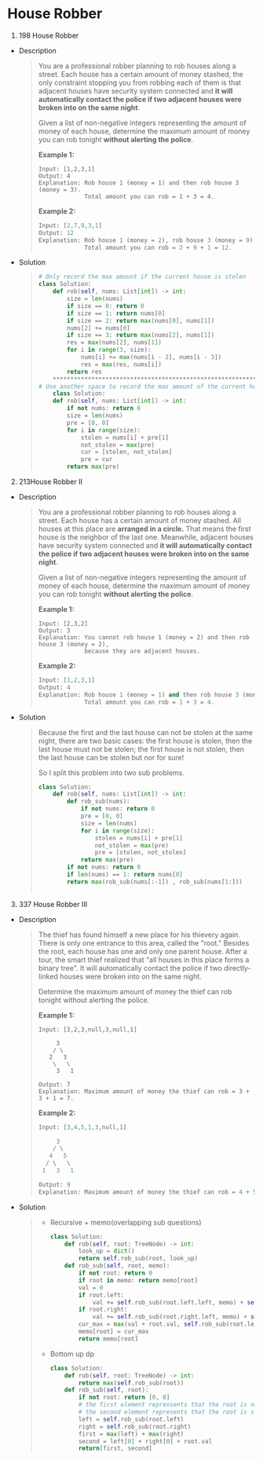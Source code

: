 # House Robber

1.  198  House Robber

   - Description

     > You are a professional robber planning to rob houses along a street. Each house has a certain amount of money stashed, the only constraint stopping you from robbing each of them is that adjacent houses have security system connected and **it will automatically contact the police if two adjacent houses were broken into on the same night**.
     >
     > Given a list of non-negative integers representing the amount of money of each house, determine the maximum amount of money you can rob tonight **without alerting the police**.
     >
     > **Example 1:**
     >
     > ```
     > Input: [1,2,3,1]
     > Output: 4
     > Explanation: Rob house 1 (money = 1) and then rob house 3 (money = 3).
     >              Total amount you can rob = 1 + 3 = 4.
     > ```
     >
     > **Example 2:**
     >
     > ```python
     > Input: [2,7,9,3,1]
     > Output: 12
     > Explanation: Rob house 1 (money = 2), rob house 3 (money = 9) and rob house 5 (money = 1).
     >              Total amount you can rob = 2 + 9 + 1 = 12.
     > ```

   - Solution

     > ```python
     > # Only record the max amount if the current house is stolen
     > class Solution:
     >     def rob(self, nums: List[int]) -> int:
     >         size = len(nums)
     >         if size == 0: return 0
     >         if size == 1: return nums[0]
     >         if size == 2: return max(nums[0], nums[1])
     >         nums[2] += nums[0]
     >         if size == 3: return max(nums[2], nums[1])
     >         res = max(nums[2], nums[1])
     >         for i in range(3, size):
     >             nums[i] += max(nums[i - 2], nums[i - 3])
     >             res = max(res, nums[i])
     >         return res
     >     *************************************************************
     > # Use another space to record the max amount of the current house is not stolen
     >     class Solution:
     >     def rob(self, nums: List[int]) -> int:
     >         if not nums: return 0
     >         size = len(nums)
     >         pre = [0, 0]
     >         for i in range(size):
     >             stolen = nums[i] + pre[1]
     >             not_stolen = max(pre)
     >             cur = [stolen, not_stolen]
     >             pre = cur
     >         return max(pre)
     > ```

2.  213House Robber II

   - Description

     > You are a professional robber planning to rob houses along a street. Each house has a certain amount of money stashed. All houses at this place are **arranged in a circle.** That means the first house is the neighbor of the last one. Meanwhile, adjacent houses have security system connected and **it will automatically contact the police if two adjacent houses were broken into on the same night**.
     >
     > Given a list of non-negative integers representing the amount of money of each house, determine the maximum amount of money you can rob tonight **without alerting the police**.
     >
     > **Example 1:**
     >
     > ```
     > Input: [2,3,2]
     > Output: 3
     > Explanation: You cannot rob house 1 (money = 2) and then rob house 3 (money = 2),
     >              because they are adjacent houses.
     > ```
     >
     > **Example 2:**
     >
     > ```python
     > Input: [1,2,3,1]
     > Output: 4
     > Explanation: Rob house 1 (money = 1) and then rob house 3 (money = 3).
     >              Total amount you can rob = 1 + 3 = 4.
     > ```

   - Solution

     > Because the first and the last house can not be stolen at the same night, there are two basic cases: the first house is stolen, then the last house must not be stolen; the first house is not stolen, then the last house can be stolen but nor for sure!
     >
     > So I split this problem into two sub problems.
     >
     > ```python
     > class Solution:
     >     def rob(self, nums: List[int]) -> int:
     >         def rob_sub(nums):
     >             if not nums: return 0
     >             pre = [0, 0]
     >             size = len(nums)
     >             for i in range(size):
     >                 stolen = nums[i] + pre[1]
     >                 not_stolen = max(pre)
     >                 pre = [stolen, not_stolen]
     >             return max(pre)
     >         if not nums: return 0
     >         if len(nums) == 1: return nums[0]
     >         return max(rob_sub(nums[:-1]) , rob_sub(nums[1:]))
     >         
     > ```
     >
     > 

3.  337  House Robber III

   - Description

     > The thief has found himself a new place for his thievery again. There is only one entrance to this area, called the "root." Besides the root, each house has one and only one parent house. After a tour, the smart thief realized that "all houses in this place forms a binary tree". It will automatically contact the police if two directly-linked houses were broken into on the same night.
     >
     > Determine the maximum amount of money the thief can rob tonight without alerting the police.
     >
     > **Example 1:**
     >
     > ```
     > Input: [3,2,3,null,3,null,1]
     > 
     >      3
     >     / \
     >    2   3
     >     \   \ 
     >      3   1
     > 
     > Output: 7 
     > Explanation: Maximum amount of money the thief can rob = 3 + 3 + 1 = 7.
     > ```
     >
     > **Example 2:**
     >
     > ```python
     > Input: [3,4,5,1,3,null,1]
     > 
     >      3
     >     / \
     >    4   5
     >   / \   \ 
     >  1   3   1
     > 
     > Output: 9
     > Explanation: Maximum amount of money the thief can rob = 4 + 5 = 9.
     > ```

   - Solution

     > - Recursive + memo(overlapping sub questions)
     >
     >   ```python
     >   class Solution:
     >       def rob(self, root: TreeNode) -> int:
     >           look_up = dict()
     >           return self.rob_sub(root, look_up)
     >       def rob_sub(self, root, memo):
     >           if not root: return 0
     >           if root in memo: return memo[root]
     >           val = 0
     >           if root.left:
     >               val += self.rob_sub(root.left.left, memo) + self.rob_sub(root.left.right, memo)
     >           if root.right:
     >               val += self.rob_sub(root.right.left, memo) + self.rob_sub(root.right.right, memo)
     >           cur_max = max(val + root.val, self.rob_sub(root.left, memo) + self.rob_sub(root.right, memo))
     >           memo[root] = cur_max
     >           return memo[root]
     >   ```
     >
     > - Bottom up dp
     >
     >   ```python
     >   class Solution:
     >       def rob(self, root: TreeNode) -> int:
     >           return max(self.rob_sub(root))
     >       def rob_sub(self, root):
     >           if not root: return [0, 0]
     >           # the first element reprensents that the root is not stolen
     >           # the second element represents that the root is stloen
     >           left = self.rob_sub(root.left)
     >           right = self.rob_sub(root.right)
     >           first = max(left) + max(right)
     >           second = left[0] + right[0] + root.val
     >           return[first, second]
     >   ```
     >
     >   





